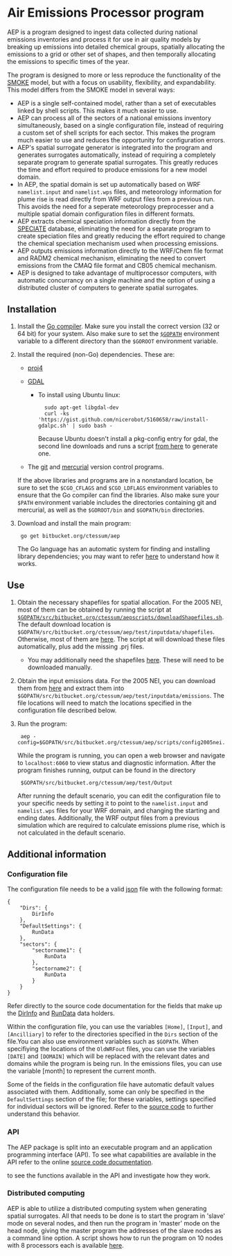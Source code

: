# **A**ir **E**missions **P**rocessor program

AEP is a program designed to ingest data collected during national emissions inventories and process it for use in air quality models by breaking up emissions into detailed chemical groups, spatially allocating the emissions to a grid or other set of shapes, and then temporally allocating the emissions to specific times of the year.

The program is designed to more or less reproduce the functionality of the [SMOKE](http://www.cmascenter.org/smoke/) model, but with a focus on usability, flexibility, and expandability. This model differs from the SMOKE model in several ways:

* AEP is a single self-contained model, rather than a set of executables linked by shell scripts. This makes it much easier to use.
* AEP can process all of the sectors of a national emissions inventory simultaneously, based on a single configuration file, instead of requiring a custom set of shell scripts for each sector. This makes the program much easier to use and reduces the opportunity for configuration errors.
* AEP's spatial surrogate generator is integrated into the program and generates surrogates automatically, instead of requiring a completely separate program to generate spatial surrogates. This greatly reduces the time and effort required to produce emissions for a new model domain.
* In AEP, the spatial domain is set up automatically based on WRF `namelist.input` and `namelist.wps` files, and meteorology information for plume rise is read directly from WRF output files from a previous run. This avoids the need for a seperate meteorology preprocesser and a multiple spatial domain configuration files in different formats.
* AEP extracts chemical speciation information directly from the [SPECIATE](http://www.epa.gov/ttnchie1/software/speciate/) database, eliminating the need for a separate program to create speciation files and greatly reducing the effort required to change the chemical speciation mechanism used when processing emissions.
* AEP outputs emissions information directly to the WRF/Chem file format and RADM2 chemical mechanism, eliminating the need to convert emissions from the CMAQ file format and CB05 chemical mechanism.
* AEP is designed to take advantage of multiprocessor computers, with automatic concurrancy on a single machine and the option of using a distributed cluster of computers to generate spatial surrogates.

## Installation

1. Install the [Go compiler](http://golang.org/doc/install). Make sure you install the correct version (32 or 64 bit) for your system. Also make sure to set the [`$GOPATH`](http://golang.org/doc/code.html#GOPATH) environment variable to a different directory than the `$GOROOT` environment variable.

2. Install the required (non-Go) dependencies. These are:
	* [proj4](http://trac.osgeo.org/proj/) 
	* [GDAL](http://www.gdal.org/)
		* To install using Ubuntu linux:

				sudo apt-get libgdal-dev
				curl -ks 'https://gist.github.com/nicerobot/5160658/raw/install-gdalpc.sh' | sudo bash -
			Because Ubuntu doesn't install a pkg-config entry for gdal, the second line downloads and runs a script [from here](https://gist.github.com/nicerobot/5160658) to generate one.

	* The [git](http://git-scm.com/) and [mercurial](http://mercurial.selenic.com/) version control programs.

	If the above libraries and programs are in a nonstandard location, be sure to set the `$CGO_CFLAGS` and `$CGO_LDFLAGS` environment variables to ensure that the Go compiler can find the libraries. Also make sure your `$PATH` environment variable includes the directories containing git and mercurial, as well as the `$GOROOT/bin` and `$GOPATH/bin` directories.

3. Download and install the main program:

		go get bitbucket.org/ctessum/aep 
	The Go language has an automatic system for finding and installing library dependencies; you may want to refer [here](http://golang.org/doc/code.html) to understand how it works.

## Use

1. Obtain the necessary shapefiles for spatial allocation. For the 2005 NEI, most of them can be obtained by running the script at [`$GOPATH/src/bitbucket.org/ctessum/aepscripts/downloadShapefiles.sh`](src/default/scripts/downloadShapefiles.sh). The default download location is `$GOPATH/src/bitbucket.org/ctessum/aep/test/inputdata/shapefiles`. Otherwise, most of them are [here](ftp://ftp.epa.gov/EmisInventory/emiss_shp2003/us/). The script at  will download these files automatically, plus add the missing .prj files.
	* You may additionally need the shapefiles [here](https://bitbucket.org/ctessum/aep/downloads/additionalShapefiles.tar.gz). These will need to be downloaded manually.

2. Obtain the input emissions data. For the 2005 NEI, you can download them from [here](ftp://ftp.epa.gov/EmisInventory/2005v4_2/2005emis) and extract them into `$GOPATH/src/bitbucket.org/ctessum/aep/test/inputdata/emissions`.
	The file locations will need to match the locations specified in the configuration file described below.
			

2. Run the program: 

		aep -config=$GOPATH/src/bitbucket.org/ctessum/aep/scripts/config2005nei.json 
	While the program is running, you can open a web browser and navigate to `localhost:6060` to view status and diagnostic information.
	After the program finishes running, output can be found in the directory 

		$GOPATH/src/bitbucket.org/ctessum/aep/test/Output
	After running the default scenario, you can edit the configuration file to your specific needs by setting it to point to the `namelist.input` and `namelist.wps` files for your WRF domain, and changing the starting and ending dates. Additionally, the WRF output files from a previous simulation which are required to calculate emissions plume rise, which is not calculated in the default scenario.


## Additional information

### Configuration file

The configuration file needs to be a valid [json](http://en.wikipedia.org/wiki/JSON) file with the following format:

	{
		"Dirs": {
			DirInfo
		},
		"DefaultSettings": {
			RunData
		},
		"sectors": {
			"sectorname1": {
				RunData
			},
			"sectorname2": {
				RunData
			}
		}
	}
Refer directly to the source code documentation for the fields that make up the 
[DirInfo](http://godoc.org/bitbucket.org/ctessum/aep/lib.aep#DirInfo)
and [RunData](http://godoc.org/bitbucket.org/ctessum/aep/lib.aep#RunData) data holders.

Within the configuration file, you can use the variables `[Home]`, `[Input]`, and `[Ancilliary]` to refer to the directories specified in the `Dirs` section of the file.You can also use environment variables such as `$GOPATH`. When specifiying the locations of the `OldWRFout` files, you can use the variables `[DATE]` and `[DOMAIN]` which will be replaced with the relevant dates and domains while the program is being run. In the emissions files, you can use the variable [month] to represent the current month.

Some of the fields in the configuration file have automatic default values associated with them. Additionally, some can only be specified in the `DefaultSettings` section of the file; for these variables, settings specified for individual sectors will be ignored. Refer to the [source code](aep/src/default/lib.aep/configure.go#cl-177) to further understand this behavior.

### API

The AEP package is split into an executable program and an application programming interface (API). To see what capabilities are available in the API refer to the online [source code documentation](http://godoc.org/bitbucket.org/ctessum/aep/lib.aep).
	

to see the functions available in the API and investigate how they work.

### Distributed computing

AEP is able to utilize a distributed computing system when generating spatial surrogates. All that needs to be done is to start the program in 'slave' mode on several nodes, and then run the program in 'master' mode on the head node, giving the master program the addresses of the slave nodes as a command line option. A script shows how to run the program on 10 nodes with 8 processors each is available [here](aep/src/default/scripts/run_distributed.pbs).
